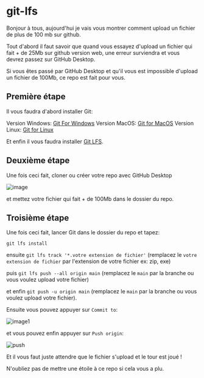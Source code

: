 # git-lfs

Bonjour à tous, aujourd'hui je vais vous montrer comment upload un fichier de plus de 100 mb sur github.

Tout d'abord il faut savoir que quand vous essayez d'upload un fichier qui fait + de 25Mb sur github version web, une erreur surviendra et vous devrez passez sur GitHub Desktop.

Si vous êtes passé par GitHub Desktop et qu'il vous est impossible d'upload un fichier de 100Mb, ce repo est fait pour vous.


## Première étape

Il vous faudra d'abord installer Git:

Version Windows: [Git For Windows](https://gitforwindows.org/)
Version MacOS: [Git for MacOS](https://git-scm.com/download/mac)
Version Linux: [Git for Linux](https://git-scm.com/download/linux)


Et enfin il vous faudra installer [Git LFS](https://github.com/git-lfs/git-lfs/releases/tag/v3.2.0).

## Deuxième étape

Une fois ceci fait, cloner ou créer votre repo avec GitHub Desktop

![image](https://zupimages.net/up/22/41/jgfx.png)

et mettez votre fichier qui fait + de 100Mb dans le dossier du repo.

## Troisième étape

Une fois ceci fait, lancer Git dans le dossier du repo et tapez:

``git lfs install``

ensuite ``git lfs track '*.votre extension de fichier'`` (remplacez le ``votre extension de fichier`` par l'extension de votre fichier ex: zip, exe)

puis ``git lfs push --all origin main`` (remplacez le ``main`` par la branche ou vous voulez upload votre fichier)

et enfin ``git push -u origin main`` (remplacez le ``main`` par la branche ou vous voulez upload votre fichier).

Ensuite vous pouvez appuyer sur ``Commit to``:

![image1](https://zupimages.net/up/22/41/61uf.png)

et vous pouvez enfin appuyer sur ``Push origin``:

![push](https://zupimages.net/up/22/41/1me2.png)

Et il vous faut juste attendre que le fichier s'upload et le tour est joué !

N'oubliez pas de mettre une étoile à ce repo si cela vous a plu.
